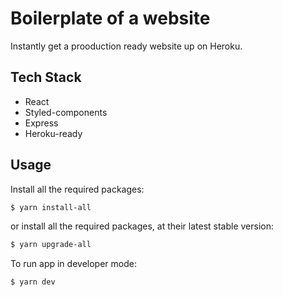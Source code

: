 # Boilerplate of a website
Instantly get a prooduction ready website up on Heroku.

## Tech Stack
* React
* Styled-components
* Express
* Heroku-ready

## Usage
Install all the required packages:
```sh
$ yarn install-all
```

or install all the required packages, at their latest stable version:

```sh
$ yarn upgrade-all
```

To run app in developer mode:

```sh
$ yarn dev
```